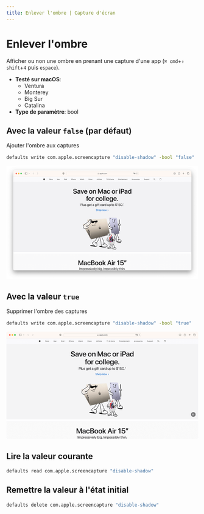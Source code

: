 ```yaml
---
title: Enlever l'ombre | Capture d'écran
---
```


# Enlever l'ombre

Afficher ou non une ombre en prenant une capture d'une app (`⌘ cmd`+`⇧ shift`+`4` puis `espace`).

<!-- break lists -->

- **Testé sur macOS**:
  - Ventura
  - Monterey
  - Big Sur
  - Catalina
- **Type de paramètre**: bool

## Avec la valeur `false` (par défaut)

Ajouter l'ombre aux captures

```bash
defaults write com.apple.screencapture "disable-shadow" -bool "false"
```

<img
  src="../../screenshots/images/disable-shadow/false.png"
  alt="Exemple avec la valeur false"
  width="740" height="574" style="height: auto"
/>

## Avec la valeur `true`

Supprimer l'ombre des captures

```bash
defaults write com.apple.screencapture "disable-shadow" -bool "true"
```

<img
  src="../../screenshots/images/disable-shadow/true.png"
  alt="Exemple avec la valeur true"
  width="740" height="550" style="height: auto"
/>

## Lire la valeur courante

```bash
defaults read com.apple.screencapture "disable-shadow"
```

## Remettre la valeur à l'état initial

```bash
defaults delete com.apple.screencapture "disable-shadow"
```
